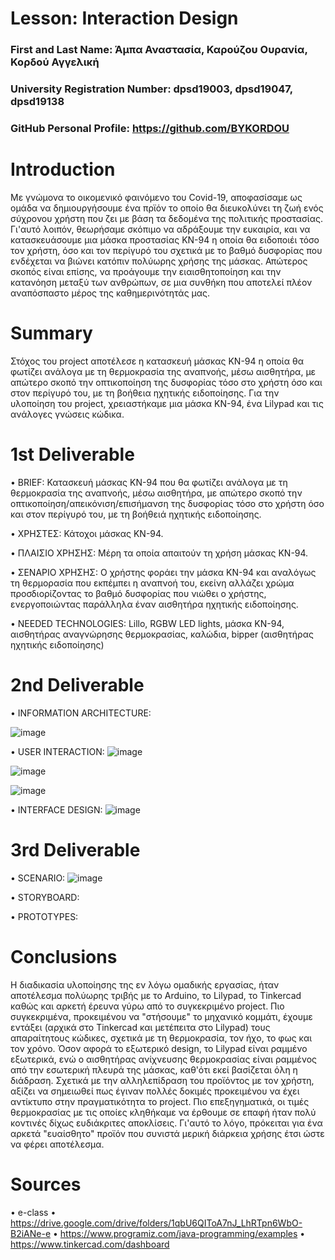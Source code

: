 # Lesson: Interaction Design

### First and Last Name: Άμπα Αναστασία, Καρούζου Ουρανία, Κορδού Αγγελική
### University Registration Number: dpsd19003, dpsd19047, dpsd19138
### GitHub Personal Profile: https://github.com/BYKORDOU

# Introduction

Με γνώμονα το οικομενικό φαινόμενο του Covid-19, αποφασίσαμε ως ομάδα να δημιουργήσουμε ένα πρϊόν το οποίο θα διευκολύνει τη ζωή ενός σύχρονου χρήστη που ζει με βάση τα δεδομένα της πολιτικής προστασίας. Γι'αυτό λοιπόν, θεωρήσαμε σκόπιμο να αδράξουμε την ευκαιρία, και να κατασκευάσουμε μια μάσκα προστασίας ΚΝ-94 η οποία θα ειδοποιέι τόσο τον χρήστη, όσο και τον περίγυρό του σχετικά με το βαθμό δυσφορίας που ενδέχεται να βιώνει κατόπιν πολύωρης χρήσης της μάσκας. Απώτερος σκοπός είναι επίσης, να προάγουμε την ειαισθητοποίηση και την κατανόηση μεταξύ των ανθρώπων, σε μια συνθήκη που αποτελεί πλέον αναπόσπαστο μέρος της καθημερινότητάς μας.

# Summary

Στόχος του project αποτέλεσε η κατασκευή μάσκας ΚΝ-94 η οποία θα φωτίζει ανάλογα με τη θερμοκρασία της αναπνοής, μέσω αισθητήρα, με απώτερο σκοπό την οπτικοποίηση της δυσφορίας τόσο στο χρήστη όσο και στον περίγυρό του, με τη βοήθεια ηχητικής ειδοποίησης. Για την υλοποίηση του project, χρειαστήκαμε μια μάσκα ΚΝ-94, ένα Lilypad και τις ανάλογες γνώσεις κώδικα. 

# 1st Deliverable

• BRIEF: 
Κατασκευή μάσκας ΚΝ-94 που θα φωτίζει ανάλογα με τη θερμοκρασία της αναπνοής, μέσω αισθητήρα, με απώτερο σκοπό την οπτικοποίηση/απεικόνιση/επισήμανση της δυσφορίας τόσο στο χρήστη όσο και στον περίγυρό του, με τη βοήθειά ηχητικής ειδοποίησης.

• ΧΡΗΣΤΕΣ: 
Κάτοχοι μάσκας ΚΝ-94.

• ΠΛΑΙΣΙΟ ΧΡΗΣΗΣ:
Μέρη τα οποία απαιτούν τη χρήση μάσκας ΚΝ-94.

• ΣΕΝΑΡΙΟ ΧΡΗΣΗΣ:
O χρήστης φοράει την μάσκα ΚΝ-94 και αναλόγως τη θερμορασία που εκπέμπει η αναπνοή του, εκείνη αλλάζει χρώμα προσδιορίζοντας το βαθμό δυσφορίας που νιώθει ο χρήστης, ενεργοποιώντας παράλληλα έναν αισθητήρα ηχητικής ειδοποίησης.

•	NEEDED TECHNOLOGIES:
Lillo, RGBW LED lights, μάσκα ΚΝ-94, αισθητήρας αναγνώρησης θερμοκρασίας, καλώδια, bipper (αισθητήρας ηχητικής ειδοποίησης)
# 2nd Deliverable

•	INFORMATION ARCHITECTURE:

![image](https://user-images.githubusercontent.com/101411234/167394406-7c1024fa-e02d-4556-9a16-9b52d5593914.png)

•	USER INTERACTION:
![image](https://user-images.githubusercontent.com/101411234/167396065-d69b05c2-fc5c-42f1-8a6a-3182ece316f2.png)

![image](https://user-images.githubusercontent.com/101411234/167396742-59e80203-c857-4b5d-9620-34bd53f08fe1.png)

![image](https://user-images.githubusercontent.com/101411234/167397933-516b5fa6-003f-4038-b8b0-75e3dc2a7775.png)

•	INTERFACE DESIGN:
![image](https://user-images.githubusercontent.com/101411234/167400735-3e055a31-a9c7-4783-930e-f16e4e6950d4.png)

# 3rd Deliverable 

•	SCENARIO:
![image](https://user-images.githubusercontent.com/101411234/172659607-22fdaac5-b681-4561-957f-c02af54f0d05.png)

•	STORYBOARD:

•	PROTOTYPES:

# Conclusions

Η διαδικασία υλοποίησης της εν λόγω ομαδικής εργασίας, ήταν αποτέλεσμα πολύωρης τριβής με το Arduino, το Lilypad, το Tinkercad καθώς και αρκετή έρευνα γύρω από το συγκεκριμένο project. Πιο συγκεκριμένα, προκειμένου να "στήσουμε" το μηχανικό κομμάτι, έχουμε εντάξει (αρχικά στο Tinkercad και μετέπειτα στο Lilypad) τους απαραίτητους κώδικες, σχετικά με τη θερμοκρασία, τον ήχο, το φως και τον χρόνο. Όσον αφορά το εξωτερικό design, το Lilypad είναι ραμμένο εξωτερικά, ενώ ο αισθητήρας ανίχνευσης θερμοκρασίας είναι ραμμένος από την εσωτερική πλευρά της μάσκας, καθ'ότι εκεί βασίζεται όλη η διάδραση. Σχετικά με την αλληλεπίδραση του προϊόντος με τον χρήστη, αξίζει να σημειωθεί πως έγιναν πολλές δοκιμές προκειμένου να έχει αντίκτυπο στην πραγματικότητα το project. Πιο επεξηγηματικά, οι τιμές θερμοκρασίας με τις οποίες κληθήκαμε να έρθουμε σε επαφή ήταν πολύ κοντινές δίχως ευδιάκριτες αποκλίσεις. Γι'αυτό το λόγο, πρόκειται για ένα αρκετά "ευαίσθητο" προϊόν που συνιστά μερική διάρκεια χρήσης έτσι ώστε να φέρει αποτέλεσμα.

# Sources

•	e-class
•	https://drive.google.com/drive/folders/1qbU6QIToA7nJ_LhRTpn6WbO-B2iANe-e
•	https://www.programiz.com/java-programming/examples
•	https://www.tinkercad.com/dashboard


